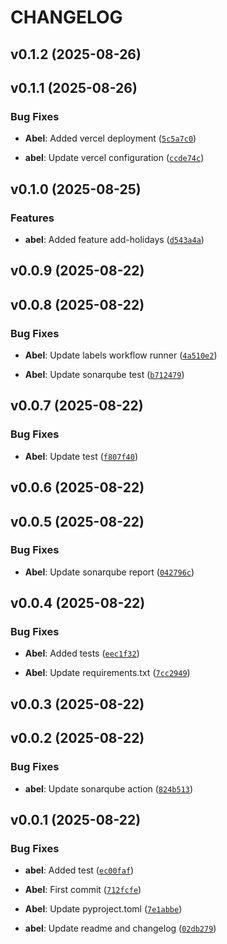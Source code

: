 # CHANGELOG


## v0.1.2 (2025-08-26)


## v0.1.1 (2025-08-26)

### Bug Fixes

- **Abel**: Added vercel deployment
  ([`5c5a7c0`](https://github.com/AbelGRubio/calendar-back/commit/5c5a7c05bc6255a68da05c4a1e1a053ed05f000d))

- **abel**: Update vercel configuration
  ([`ccde74c`](https://github.com/AbelGRubio/calendar-back/commit/ccde74c0d3d3d213c1f378d4e1aa4633a1be321e))


## v0.1.0 (2025-08-25)

### Features

- **abel**: Added feature add-holidays
  ([`d543a4a`](https://github.com/AbelGRubio/calendar-back/commit/d543a4a1f8f7565c4920a40c8a42501538b206fd))


## v0.0.9 (2025-08-22)


## v0.0.8 (2025-08-22)

### Bug Fixes

- **Abel**: Update labels workflow runner
  ([`4a510e2`](https://github.com/AbelGRubio/calendar-back/commit/4a510e22cb2f54b029912ba3772cf6a54dc24a24))

- **Abel**: Update sonarqube test
  ([`b712479`](https://github.com/AbelGRubio/calendar-back/commit/b71247907f89f84a9319d4a70faf827a815bfeba))


## v0.0.7 (2025-08-22)

### Bug Fixes

- **Abel**: Update test
  ([`f807f40`](https://github.com/AbelGRubio/calendar-back/commit/f807f40000bbe850bde95bdcc5dc3dbcab781eae))


## v0.0.6 (2025-08-22)


## v0.0.5 (2025-08-22)

### Bug Fixes

- **Abel**: Update sonarqube report
  ([`042796c`](https://github.com/AbelGRubio/calendar-back/commit/042796c759e01b8dc73b1dfb8ee2c88ccb5b9512))


## v0.0.4 (2025-08-22)

### Bug Fixes

- **Abel**: Added tests
  ([`eec1f32`](https://github.com/AbelGRubio/calendar-back/commit/eec1f324b9f9d8f768f4d271464f348ea0a6c04c))

- **Abel**: Update requirements.txt
  ([`7cc2949`](https://github.com/AbelGRubio/calendar-back/commit/7cc2949bcd676b3891daa24939856eae5b740095))


## v0.0.3 (2025-08-22)


## v0.0.2 (2025-08-22)

### Bug Fixes

- **abel**: Update sonarqube action
  ([`824b513`](https://github.com/AbelGRubio/calendar-back/commit/824b513089823280ffcc4fbf03e8b567f66ef327))


## v0.0.1 (2025-08-22)

### Bug Fixes

- **abel**: Added test
  ([`ec00faf`](https://github.com/AbelGRubio/calendar-back/commit/ec00faffa0774a30474928186cb726006d0649dd))

- **Abel**: First commit
  ([`712fcfe`](https://github.com/AbelGRubio/calendar-back/commit/712fcfe3ebc5507b5a14e0f627bfaef26db167c7))

- **Abel**: Update pyproject.toml
  ([`7e1abbe`](https://github.com/AbelGRubio/calendar-back/commit/7e1abbe2592fb87be76c71150f9d6069ce160d25))

- **abel**: Update readme and changelog
  ([`02db279`](https://github.com/AbelGRubio/calendar-back/commit/02db279e94ca2b4cddf9bbbaf3a0df1259260679))
